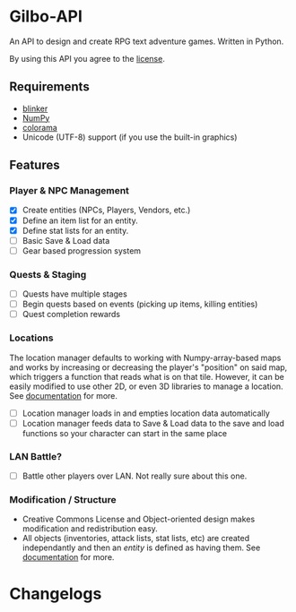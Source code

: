 # Gilbo-API
An API to design and create RPG text adventure games. Written in Python.

By using this API you agree to the [license](https://github.com/ajzett/Gilbo-API/blob/master/LICENSE.md).

## Requirements
- [blinker](https://github.com/jek/blinker/blob/master/LICENSE)
- [NumPy](https://github.com/scipy/scipy/blob/master/LICENSE.txt)
- [colorama](https://github.com/tartley/colorama/blob/master/LICENSE.txt)
- Unicode (UTF-8) support (if you use the built-in graphics)

## Features 
### Player & NPC Management
- [x] Create entities (NPCs, Players, Vendors, etc.)
- [x] Define an item list for an entity.
- [x] Define stat lists for an entity.
- [ ] Basic Save & Load data
- [ ] Gear based progression system

### Quests & Staging
- [ ] Quests have multiple stages
- [ ] Begin quests based on events (picking up items, killing entities)
- [ ] Quest completion rewards

### Locations
The location manager defaults to working with Numpy-array-based maps and works by increasing or decreasing the player's "position" on said map, which triggers a function that reads what is on that tile. However, it can be easily modified to use other 2D, or even 3D libraries to manage a location. See [documentation](https://github.com/ajzett/Gilbo-API/blob/master/DOCUMENTATION.md) for more. 

- [ ] Location manager loads in and empties location data automatically
- [ ] Location manager feeds data to Save & Load data to the save and load functions so your character can start in the same place

### LAN Battle?
- [ ] Battle other players over LAN. Not really sure about this one.

### Modification / Structure
- Creative Commons License and Object-oriented design makes modification and redistribution easy.
- All objects (inventories, attack lists, stat lists, etc) are created independantly and then an *entity* is defined as having them. See [documentation](https://github.com/ajzett/Gilbo-API/blob/master/DOCUMENTATION.md) for more.

# Changelogs
